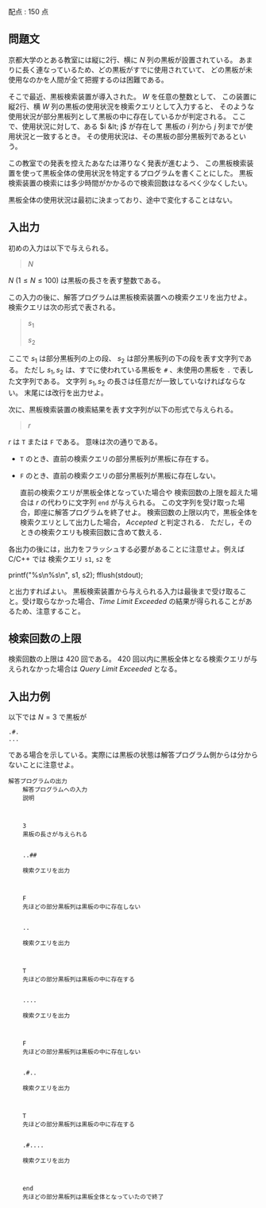 配点 : $150$ 点

## 問題文

  京都大学のとある教室には縦に2行、横に $N$ 列の黒板が設置されている。
  あまりに長く連なっているため、どの黒板がすでに使用されていて、
  どの黒板が未使用なのかを人間が全て把握するのは困難である。

  そこで最近、黒板検索装置が導入された。
  $W$ を任意の整数として、
  この装置に縦2行、横 $W$ 列の黒板の使用状況を検索クエリとして入力すると、
  そのような使用状況が部分黒板列として黒板の中に存在しているかが判定される。
  ここで、使用状況に対して、ある $i &lt; j$ が存在して
  黒板の $i$ 列から $j$ 列までが使用状況と一致するとき。
  その使用状況は、その黒板の部分黒板列であるという。

  この教室での発表を控えたあなたは滞りなく発表が進むよう、
  この黒板検索装置を使って黒板全体の使用状況を特定するプログラムを書くことにした。
  黒板検索装置の検索には多少時間がかかるので検索回数はなるべく少なくしたい。

  黒板全体の使用状況は最初に決まっており、途中で変化することはない。

## 入出力

初めの入力は以下で与えられる。

> $N$

 $N$ $(1 \leq N \leq 100)$ は黒板の長さを表す整数である。

  この入力の後に、解答プログラムは黒板検索装置への検索クエリを出力せよ。
  検索クエリは次の形式で表される。

> $s_1$
> 
> $s_2$

ここで $s_1$ は部分黒板列の上の段、
$s_2$ は部分黒板列の下の段を表す文字列である。
ただし $s_1,s_2$ は、すでに使われている黒板を `#` 、未使用の黒板を `.` で表した文字列である。
文字列 $s_1,s_2$ の長さは任意だが一致していなければならない。
末尾には改行を出力せよ。

  次に、黒板検索装置の検索結果を表す文字列が以下の形式で与えられる。

> $r$

  $r$ は `T` または `F` である。
  意味は次の通りである。

  

- `T` のとき、直前の検索クエリの部分黒板列が黒板に存在する。
- `F` のとき、直前の検索クエリの部分黒板列が黒板に存在しない。

  直前の検索クエリが黒板全体となっていた場合や
  検索回数の上限を超えた場合は
  $r$ の代わりに文字列 `end` が与えられる。
  この文字列を受け取った場合，即座に解答プログラムを終了せよ。
  検索回数の上限以内で，黒板全体を検索クエリとして出力した場合， *Accepted* と判定される．
  ただし，そのときの検索クエリも検索回数に含めて数える．

各出力の後には，出力をフラッシュする必要があることに注意せよ。例えば C/C++ では
  検索クエリ `s1`, `s2` を

printf("%s\n%s\n", s1, s2); fflush(stdout);

  と出力すればよい。
  黒板検索装置から与えられる入力は最後まで受け取ること。受け取らなかった場合、*Time Limit Exceeded* の結果が得られることがあるため、注意すること。

## 検索回数の上限

  検索回数の上限は $420$ 回である。
  $420$ 回以内に黒板全体となる検索クエリが与えられなかった場合は *Query Limit Exceeded* となる。

## 入出力例

以下では $N=3$ で黒板が

```plain
.#.
...
```

である場合を示している。実際には黒板の状態は解答プログラム側からは分からないことに注意せよ。

```plain
解答プログラムの出力
    解答プログラムへの入力
    説明
  
  
    
    3
    黒板の長さが与えられる
  
  
    ..##
    
    検索クエリを出力
  
  
    
    F
    先ほどの部分黒板列は黒板の中に存在しない
  
  
    ..
    
    検索クエリを出力
  
  
    
    T
    先ほどの部分黒板列は黒板の中に存在する
  
  
    ....
    
    検索クエリを出力
  
  
    
    F
    先ほどの部分黒板列は黒板の中に存在しない
  
  
    .#..
    
    検索クエリを出力
  
  
    
    T
    先ほどの部分黒板列は黒板の中に存在する
  
  
    .#....
    
    検索クエリを出力
  
  
    
    end
    先ほどの部分黒板列は黒板全体となっていたので終了
```